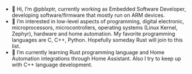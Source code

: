 - 👋 Hi, I’m @pblxptr, currently working as Embedded Software Developer, developing software/firmware that mostly run on ARM devices.
- 👀 I’m interested in low-level aspects of programming, digital electronic, microprocessors, microcontrollers, operating systems (Linux Kernel, Zephyr), hardware and home automation. My favorite programming languages are C, C++, Python. Hopefully someday Rust will join to this list.
- 🌱 I’m currently learning Rust programming language and Home Automation integrations through Home Assistant. Also I try to keep up with C++ language development.

<!---
pblxptr/pblxptr is a ✨ special ✨ repository because its `README.md` (this file) appears on your GitHub profile.
You can click the Preview link to take a look at your changes.
--->
